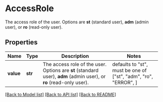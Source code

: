 # AccessRole

The access role of the user. Options are **st** (standard user), **adm** (admin user), or **ro** (read-only user).

## Properties
Name | Type | Description | Notes
------------ | ------------- | ------------- | -------------
**value** | **str** | The access role of the user. Options are **st** (standard user), **adm** (admin user), or **ro** (read-only user). | defaults to "st",  must be one of ["st", "adm", "ro", "ERROR", ]

[[Back to Model list]](README.md#documentation-for-models) [[Back to API list]](README.md#documentation-for-api-endpoints) [[Back to README]](README.md)


